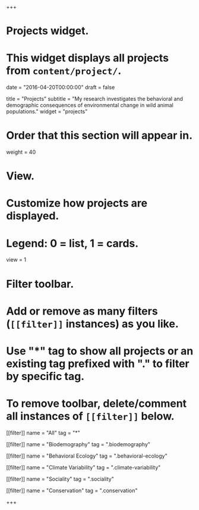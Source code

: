 +++
# Projects widget.
# This widget displays all projects from `content/project/`.

date = "2016-04-20T00:00:00"
draft = false

title = "Projects"
subtitle = "My research investigates the behavioral and demographic consequences of environmental change in wild animal populations."
widget = "projects"

# Order that this section will appear in.
weight = 40

# View.
# Customize how projects are displayed.
# Legend: 0 = list, 1 = cards.
view = 1

# Filter toolbar.
# Add or remove as many filters (`[[filter]]` instances) as you like.
# Use "*" tag to show all projects or an existing tag prefixed with "." to filter by specific tag.
# To remove toolbar, delete/comment all instances of `[[filter]]` below.
[[filter]]
  name = "All"
  tag = "*"

[[filter]]
  name = "Biodemography"
  tag = ".biodemography"

[[filter]]
  name = "Behavioral Ecology"
  tag = ".behavioral-ecology"

[[filter]]
  name = "Climate Variability"
  tag = ".climate-variability"

[[filter]]
  name = "Sociality"
  tag = ".sociality"

[[filter]]
  name = "Conservation"
  tag = ".conservation"

+++

<!-- As global change accelerates, there is a growing need to understand how wild animals respond to changing environments. My research investigates how environmental variability drives individual and evolutionary responses and shapes conservation outlooks in wild animal populations. -->
